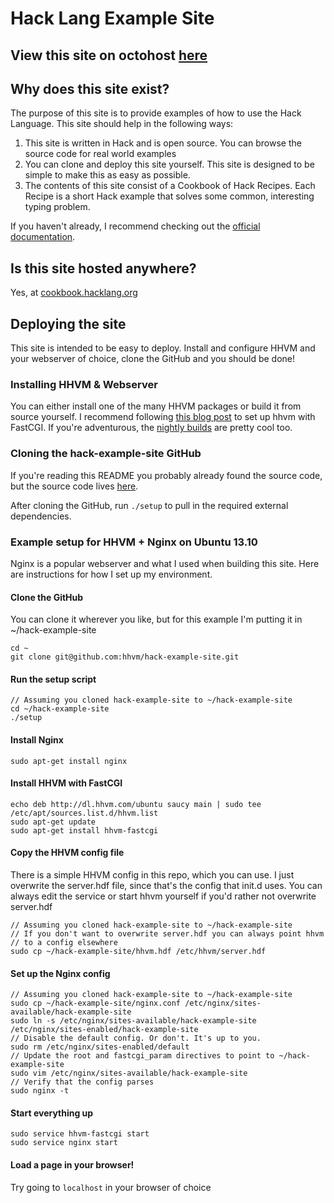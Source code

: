 # Hack Lang Example Site

## View this site on octohost [here](http://hack.octohost.io)

## Why does this site exist?

The purpose of this site is to provide examples of how to use the Hack Language. This site should help in the following ways:

1. This site is written in Hack and is open source. You can browse the source code for real world examples
2. You can clone and deploy this site yourself. This site is designed to be simple to make this as easy as possible.
3. The contents of this site consist of a Cookbook of Hack Recipes. Each Recipe is a short Hack example that solves some common, interesting typing problem.

If you haven't already, I recommend checking out the [official documentation](http://hhvm.com/manual/en/index.php).

## Is this site hosted anywhere? ##

Yes, at [cookbook.hacklang.org](http://cookbook.hacklang.org)

## Deploying the site

This site is intended to be easy to deploy. Install and configure HHVM and your webserver of choice, clone the GitHub and you should be done!

### Installing HHVM & Webserver

You can either install one of the many HHVM packages or build it from source yourself. I recommend following [this blog post](http://www.hhvm.com/blog/1817/fastercgi-with-hhvm) to set up hhvm with FastCGI. If you're adventurous, the [nightly builds](http://www.hhvm.com/blog/3203/nightly-packages) are pretty cool too.

### Cloning the hack-example-site GitHub

If you're reading this README you probably already found the source code, but the source code lives [here](https://github.com/facebook/hack-example-site).

After cloning the GitHub, run `./setup` to pull in the required external dependencies.

### Example setup for HHVM + Nginx on Ubuntu 13.10

Nginx is a popular webserver and what I used when building this site. Here are instructions for how I set up my environment.

#### Clone the GitHub
You can clone it wherever you like, but for this example I'm putting it in ~/hack-example-site

    cd ~
    git clone git@github.com:hhvm/hack-example-site.git

#### Run the setup script

    // Assuming you cloned hack-example-site to ~/hack-example-site
    cd ~/hack-example-site
    ./setup

#### Install Nginx

    sudo apt-get install nginx

#### Install HHVM with FastCGI

    echo deb http://dl.hhvm.com/ubuntu saucy main | sudo tee /etc/apt/sources.list.d/hhvm.list
    sudo apt-get update
    sudo apt-get install hhvm-fastcgi

#### Copy the HHVM config file
There is a simple HHVM config in this repo, which you can use. I just overwrite the server.hdf file, since that's the config that init.d uses. You can always edit the service or start hhvm yourself if you'd rather not overwrite server.hdf

    // Assuming you cloned hack-example-site to ~/hack-example-site
    // If you don't want to overwrite server.hdf you can always point hhvm
    // to a config elsewhere
    sudo cp ~/hack-example-site/hhvm.hdf /etc/hhvm/server.hdf

#### Set up the Nginx config

    // Assuming you cloned hack-example-site to ~/hack-example-site
    sudo cp ~/hack-example-site/nginx.conf /etc/nginx/sites-available/hack-example-site
    sudo ln -s /etc/nginx/sites-available/hack-example-site /etc/nginx/sites-enabled/hack-example-site
    // Disable the default config. Or don't. It's up to you.
    sudo rm /etc/nginx/sites-enabled/default
    // Update the root and fastcgi_param directives to point to ~/hack-example-site
    sudo vim /etc/nginx/sites-available/hack-example-site
    // Verify that the config parses
    sudo nginx -t

#### Start everything up
    sudo service hhvm-fastcgi start
    sudo service nginx start

#### Load a page in your browser!

Try going to `localhost` in your browser of choice
